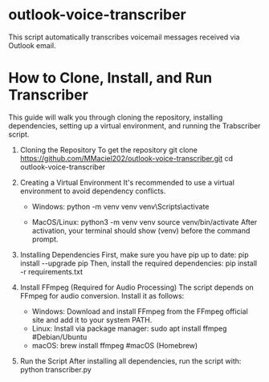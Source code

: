 # outlook-voice-transcriber
This script automatically transcribes voicemail messages received via Outlook email.

# How to Clone, Install, and Run Transcriber
This guide will walk you through cloning the repository, installing dependencies, setting up a virtual environment, and running the Trabscriber script.

1. Cloning the Repository
   To get the repository
   git clone https://github.com/MMaciel202/outlook-voice-transcriber.git
   cd outlook-voice-transcriber

2. Creating a Virtual Environment
   It's recommended to use a virtual environment to avoid dependency conflicts.

   - Windows:
     python -m venv venv
     venv\Scripts\activate
     
   - MacOS/Linux:
     python3 -m venv venv
     source venv/bin/activate
  After activation, your terminal should show (venv) before the command prompt.

3.  Installing Dependencies
    First, make sure you have pip up to date:
    pip install --upgrade pip
    Then, install the required dependencies:
    pip install -r requirements.txt

4.  Install FFmpeg (Required for Audio Processing)
    The script depends on FFmpeg for audio conversion. Install it as follows:

    - Windows: Download and install FFmpeg from the FFmpeg official site and add it to your system PATH.
    - Linux: Install via package manager: sudo apt install ffmpeg #Debian/Ubuntu
    - macOS: brew install ffmpeg #macOS (Homebrew)

5.  Run the Script
    After installing all dependencies, run the script with:
    python transcriber.py

    
      


    
    
   
